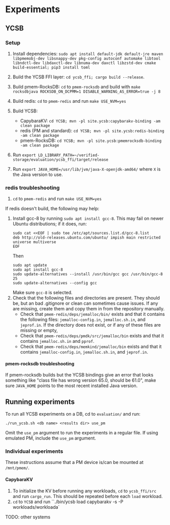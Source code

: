 # Experiments

## YCSB
### Setup
1. Install dependencies: `sudo apt install default-jdk default-jre maven libpmemobj-dev libsnappy-dev pkg-config autoconf automake libtool libndctl-dev libdaxctl-dev libnuma-dev daxctl libzstd-dev cmake build-essential; pip3 install toml`

2. Build the YCSB FFI layer: `cd ycsb_ffi; cargo build --release`.
3. Build pmem-RocksDB: `cd` to `pmem-rocksdb` and build with `make rocksdbjava ROCKSDB_ON_DCPMM=1 DISABLE_WARNING_AS_ERROR=true -j 8`
4. Build redis: `cd` to `pmem-redis` and run `make USE_NVM=yes` 
3. Build YCSB:
    - CapybaraKV: `cd YCSB; mvn -pl site.ycsb:capybarakv-binding -am clean package`
    - redis (PM and standard): `cd YCSB; mvn -pl site.ycsb:redis-binding -am clean package`
    - pmem-RocksDB: `cd YCSB; mvn -pl site.ycsb:pmemrocksdb-binding -am clean package`

3. Run `export LD_LIBRARY_PATH=~/verified-storage/evaluation/ycsb_ffi/target/release`
4. Run `export JAVA_HOME=/usr/lib/jvm/java-X-openjdk-amd64/` where `X` is the Java version to use.



### redis troubleshooting
1. `cd` to `pmem-redis` and run `make USE_NVM=yes` 

If redis doesn't build, the following may help:
1. Install gcc-8 by running `sudo apt install gcc-8`. This may fail on newer Ubuntu distributions; if it does, run:
    ```
    sudo cat <<EOF | sudo tee /etc/apt/sources.list.d/gcc-8.list
    deb http://old-releases.ubuntu.com/ubuntu/ impish main restricted universe multiverse
    EOF
    ```
    Then
    ```
    sudo apt update
    sudo apt install gcc-8
    sudo update-alternatives --install /usr/bin/gcc gcc /usr/bin/gcc-8 25
    sudo update-alternatives --config gcc
    ```
    Make sure `gcc-8` is selected.
2. Check that the following files and directories are present. They should be, but an bad .gitignore or clean can sometimes cause issues. If any are missing, create them and copy them in from the repository manually.
    - Check that `pmem-redis/deps/jemalloc/bin/` exists and that it contains the following files: `jemalloc-config.in`, `jemalloc.sh.in`, and `jeprof.in`. If the directory does not exist, or if any of these files are missing or empty, 
    - Check that `pmem-redis/deps/pmdk/src/jemalloc/bin` exists and that it contains `jemalloc.sh.in` and `pprof`.
    - Check that `pmem-redis/deps/memkind/jemalloc/bin` exists and that it contains `jemalloc-config.in`, `jemalloc.sh.in`, and `jeprof.in`.


#### pmem-rocksdb troubleshooting
If pmem-rocksdb builds but the YCSB bindings give an error that looks something like "class file has wrong version 65.0, should be 61.0", make sure `JAVA_HOME` points to the most recent installed Java version.

## Running experiments

To run all YCSB experiments on a DB, cd to `evaluation/` and run:
```
./run_ycsb.sh <db name> <results dir> use_pm
```
Omit the `use_pm` argument to run the experiments in a regular file. If using emulated PM, include the `use_pm` argument.


### Individual experiments

These instructions assume that a PM device is/can be mounted at `/mnt/pmem/`.

#### CapybaraKV
1. To initialize the KV before running any workloads, `cd` to `ycsb_ffi/src` and run `cargo_run`. This should be repeated before each `load` workload.
2. `cd` to `YCSB` and run ``./bin/ycsb load capybarakv -s -P workloads/workloada`

TODO: other systems

<!-- #### RocksDB
1. Create a directory `~/rocksdb_files` to store the database's files.
2. Run `./bin/ycsb load pmemrocksdb -s -P workloads/workloada -p rocksdb.dir=~/rocksdb_files -p rocksdb.allow_mmap_reads=true -p rocksdb.allow_mmap_writes=true`

*Note:* if running experiments individually, the KV store must be initialized prior to `load` workloads by running `cargo run` in the `ycsb_ffi` crate.

#### redis
1. Create `~/redis_files` to store the database's files.
2. Start redis with `cd pmem-redis/src; ./redis-server --dir ~/redis_files` and take note of the port, usually 6379 (or specify one to use by adding `--port <port>` to the `redis-server` command).
2. In a different terminal, `cd YCSB` and run `./bin/ycsb load redis -s -P workloads/workloada -p "redis.host=localhost" -p "redis.port=<port>"`  -->

<!-- ### Running experiments
In `YCSB/`:
1. `./bin/ycsb load capybarakv -s -P workloads/workloada`
2. RocksDB: 
    1. Create a directory `~/rocksdb_files` to store the database's files.
    2. Run `./bin/ycsb load rocksdb -s -P workloads/workloada -p rocksdb.dir=~/rocksdb_files -p rocksdb.allow_mmap_reads=true -p rocksdb.allow_mmap_writes=true`
        - I think allowing `mmap` reads and writes will make the DBs behave more similarly to each other
3. redis: 
    1. Create `~/redis_files` to store the database's files.
    2. Start redis with `cd redis/src; ./redis-server --dir ~/redis_files` and take note of the port, usually 6379 (or specify one to use by adding `--port <port>` to the `redis-server` command).
    2. In a different terminal, `cd YCSB` and run `./bin/ycsb load redis -s -P workloads/workloada -p "redis.host=localhost" -p "redis.port=<port>"` 

### YCSB script
The `run_ycsb.sh` script runs all YCSB workloads that are supported by our KV store (i.e., all that don't include `scan` operations) with the options described above on a given KV store. Note that you still need to manually start a redis server before running this script on redis. The script expects the exact setup described in the Running Experiments section. -->